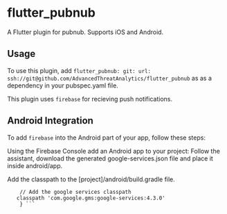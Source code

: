 # flutter_pubnub

A Flutter plugin for pubnub. Supports iOS and Android.

## Usage
To use this plugin, add 
```flutter_pubnub: git: url: ssh://git@github.com/AdvancedThreatAnalytics/flutter_pubnub```
as as a dependency in your pubspec.yaml file.

This plugin uses `firebase` for recieving push notifications.

## Android Integration

To add `firebase` into the Android part of your app, follow these steps:

Using the Firebase Console add an Android app to your project: Follow the assistant, download the generated google-services.json file and place it inside android/app.

Add the classpath to the [project]/android/build.gradle file.
  
```  dependencies {
    // Add the google services classpath
   classpath 'com.google.gms:google-services:4.3.0'
    } ```

